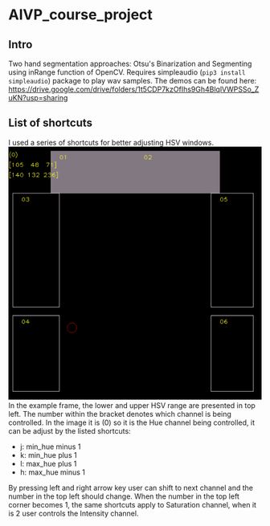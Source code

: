 # AIVP_course_project

## Intro
Two hand segmentation approaches: Otsu's Binarization and Segmenting using inRange function of OpenCV. Requires simpleaudio (`pip3 install simpleaudio`) package to play wav samples.
The demos can be found here: https://drive.google.com/drive/folders/1t5CDP7kzOfIhs9Gh4BlqlVWPSSo_ZuKN?usp=sharing

## List of shortcuts
I used a series of shortcuts for better adjusting HSV windows.
![Example Frame](exp1.png)
In the example frame, the lower and upper HSV range are presented in top left. The number within the bracket denotes which channel is being controlled.
In the image it is (0) so it is the Hue channel being controlled, it can be adjust by the listed shortcuts:
* j: min_hue minus 1
* k: min_hue plus 1
* l: max_hue plus 1
* h: max_hue minus 1

By pressing left and right arrow key user can shift to next channel and the number in the top left should change. When the number in the top left corner becomes 1, the same shortcuts apply to Saturation channel, when it is 2 user controls the Intensity channel.
